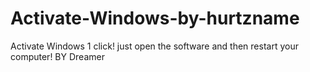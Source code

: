 # Activate-Windows-by-hurtzname
Activate Windows 1 click! just open the software and then restart your computer! BY Dreamer
